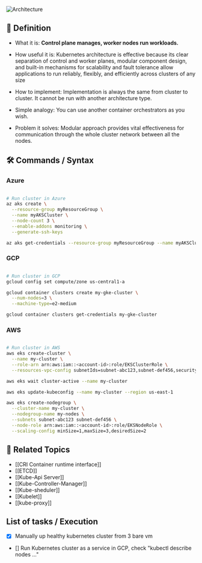 ![Architecture](images/architecture.webp)

## 📌 Definition

- What it is: **Control plane manages, worker nodes run workloads.**

- How useful it is: Kubernetes architecture is effective because its clear separation of control and worker planes, modular component design, and built-in mechanisms for scalability and fault tolerance allow applications to run reliably, flexibly, and efficiently across clusters of any size

- How to implement: Implementation is always the same from cluster to cluster. It cannot be run with another architecture type.

- Simple analogy: You can use another container orchestrators as you wish.

- Problem it solves: Modular approach provides vital effectiveness for communication through the whole cluster network between all the nodes.

  

## 🛠 Commands / Syntax

### Azure
```bash

# Run cluster in Azure
az aks create \
  --resource-group myResourceGroup \
  --name myAKSCluster \
  --node-count 3 \
  --enable-addons monitoring \
  --generate-ssh-keys

az aks get-credentials --resource-group myResourceGroup --name myAKSCluster

```

### GCP
```bash

# Run cluster in GCP
gcloud config set compute/zone us-central1-a

gcloud container clusters create my-gke-cluster \
  --num-nodes=3 \
  --machine-type=e2-medium

gcloud container clusters get-credentials my-gke-cluster


```


### AWS
```bash

# Run cluster in AWS
aws eks create-cluster \
  --name my-cluster \
  --role-arn arn:aws:iam::<account-id>:role/EKSClusterRole \
  --resources-vpc-config subnetIds=subnet-abc123,subnet-def456,securityGroupIds=sg-0123456789abcdef

aws eks wait cluster-active --name my-cluster

aws eks update-kubeconfig --name my-cluster --region us-east-1

aws eks create-nodegroup \
  --cluster-name my-cluster \
  --nodegroup-name my-nodes \
  --subnets subnet-abc123 subnet-def456 \
  --node-role arn:aws:iam::<account-id>:role/EKSNodeRole \
  --scaling-config minSize=1,maxSize=3,desiredSize=2


```

## 🔗 Related Topics

- [[CRI Container runtime interface]]
- [[ETCD]]
- [[Kube-Api Server]]
- [[Kube-Controller-Manager]]
- [[Kube-sheduler]]
- [[Kubelet]]
- [[kube-proxy]]

## List of tasks / Execution

- [X]   Manually up healthy kubernetes cluster from 3 bare vm

- [] Run Kubernetes cluster as a service in GCP, check "kubectl describe nodes ..." 